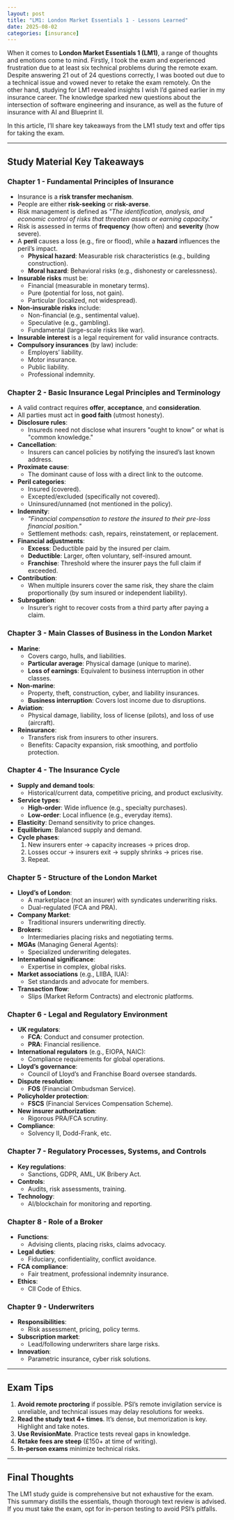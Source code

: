 ```yaml
---
layout: post
title: "LM1: London Market Essentials 1 - Lessons Learned"
date: 2025-08-02
categories: [insurance]
---
```


When it comes to **London Market Essentials 1 (LM1)**, a range of thoughts and emotions come to mind. Firstly, I took the exam and experienced frustration due to at least six technical problems during the remote exam. Despite answering 21 out of 24 questions correctly, I was booted out due to a technical issue and vowed never to retake the exam remotely. On the other hand, studying for LM1 revealed insights I wish I’d gained earlier in my insurance career. The knowledge sparked new questions about the intersection of software engineering and insurance, as well as the future of insurance with AI and Blueprint II.

In this article, I’ll share key takeaways from the LM1 study text and offer tips for taking the exam.

---

## Study Material Key Takeaways

### Chapter 1 - Fundamental Principles of Insurance

- Insurance is a **risk transfer mechanism**.
- People are either **risk-seeking** or **risk-averse**.
- Risk management is defined as _"The identification, analysis, and economic control of risks that threaten assets or earning capacity."_
- Risk is assessed in terms of **frequency** (how often) and **severity** (how severe).
- A **peril** causes a loss (e.g., fire or flood), while a **hazard** influences the peril’s impact.
  - **Physical hazard**: Measurable risk characteristics (e.g., building construction).
  - **Moral hazard**: Behavioral risks (e.g., dishonesty or carelessness).
- **Insurable risks** must be:
  - Financial (measurable in monetary terms).
  - Pure (potential for loss, not gain).
  - Particular (localized, not widespread).
- **Non-insurable risks** include:
  - Non-financial (e.g., sentimental value).
  - Speculative (e.g., gambling).
  - Fundamental (large-scale risks like war).
- **Insurable interest** is a legal requirement for valid insurance contracts.
- **Compulsory insurances** (by law) include:
  - Employers’ liability.
  - Motor insurance.
  - Public liability.
  - Professional indemnity.

### Chapter 2 - Basic Insurance Legal Principles and Terminology

- A valid contract requires **offer**, **acceptance**, and **consideration**.
- All parties must act in **good faith** (utmost honesty).
- **Disclosure rules**:
  - Insureds need not disclose what insurers "ought to know" or what is "common knowledge."
- **Cancellation**:
  - Insurers can cancel policies by notifying the insured’s last known address.
- **Proximate cause**:
  - The dominant cause of loss with a direct link to the outcome.
- **Peril categories**:
  - Insured (covered).
  - Excepted/excluded (specifically not covered).
  - Uninsured/unnamed (not mentioned in the policy).
- **Indemnity**:
  - _"Financial compensation to restore the insured to their pre-loss financial position."_
  - Settlement methods: cash, repairs, reinstatement, or replacement.
- **Financial adjustments**:
  - **Excess**: Deductible paid by the insured per claim.
  - **Deductible**: Larger, often voluntary, self-insured amount.
  - **Franchise**: Threshold where the insurer pays the full claim if exceeded.
- **Contribution**:
  - When multiple insurers cover the same risk, they share the claim proportionally (by sum insured or independent liability).
- **Subrogation**:
  - Insurer’s right to recover costs from a third party after paying a claim.

### Chapter 3 - Main Classes of Business in the London Market

- **Marine**:
  - Covers cargo, hulls, and liabilities.
  - **Particular average**: Physical damage (unique to marine).
  - **Loss of earnings**: Equivalent to business interruption in other classes.
- **Non-marine**:
  - Property, theft, construction, cyber, and liability insurances.
  - **Business interruption**: Covers lost income due to disruptions.
- **Aviation**:
  - Physical damage, liability, loss of license (pilots), and loss of use (aircraft).
- **Reinsurance**:
  - Transfers risk from insurers to other insurers.
  - Benefits: Capacity expansion, risk smoothing, and portfolio protection.

### Chapter 4 - The Insurance Cycle

- **Supply and demand tools**:
  - Historical/current data, competitive pricing, and product exclusivity.
- **Service types**:
  - **High-order**: Wide influence (e.g., specialty purchases).
  - **Low-order**: Local influence (e.g., everyday items).
- **Elasticity**: Demand sensitivity to price changes.
- **Equilibrium**: Balanced supply and demand.
- **Cycle phases**:
  1. New insurers enter → capacity increases → prices drop.
  2. Losses occur → insurers exit → supply shrinks → prices rise.
  3. Repeat.

### Chapter 5 - Structure of the London Market

- **Lloyd’s of London**:
  - A marketplace (not an insurer) with syndicates underwriting risks.
  - Dual-regulated (FCA and PRA).
- **Company Market**:
  - Traditional insurers underwriting directly.
- **Brokers**:
  - Intermediaries placing risks and negotiating terms.
- **MGAs** (Managing General Agents):
  - Specialized underwriting delegates.
- **International significance**:
  - Expertise in complex, global risks.
- **Market associations** (e.g., LIIBA, IUA):
  - Set standards and advocate for members.
- **Transaction flow**:
  - Slips (Market Reform Contracts) and electronic platforms.

### Chapter 6 - Legal and Regulatory Environment

- **UK regulators**:
  - **FCA**: Conduct and consumer protection.
  - **PRA**: Financial resilience.
- **International regulators** (e.g., EIOPA, NAIC):
  - Compliance requirements for global operations.
- **Lloyd’s governance**:
  - Council of Lloyd’s and Franchise Board oversee standards.
- **Dispute resolution**:
  - **FOS** (Financial Ombudsman Service).
- **Policyholder protection**:
  - **FSCS** (Financial Services Compensation Scheme).
- **New insurer authorization**:
  - Rigorous PRA/FCA scrutiny.
- **Compliance**:
  - Solvency II, Dodd-Frank, etc.

### Chapter 7 - Regulatory Processes, Systems, and Controls

- **Key regulations**:
  - Sanctions, GDPR, AML, UK Bribery Act.
- **Controls**:
  - Audits, risk assessments, training.
- **Technology**:
  - AI/blockchain for monitoring and reporting.

### Chapter 8 - Role of a Broker

- **Functions**:
  - Advising clients, placing risks, claims advocacy.
- **Legal duties**:
  - Fiduciary, confidentiality, conflict avoidance.
- **FCA compliance**:
  - Fair treatment, professional indemnity insurance.
- **Ethics**:
  - CII Code of Ethics.

### Chapter 9 - Underwriters

- **Responsibilities**:
  - Risk assessment, pricing, policy terms.
- **Subscription market**:
  - Lead/following underwriters share large risks.
- **Innovation**:
  - Parametric insurance, cyber risk solutions.

---

## Exam Tips

1. **Avoid remote proctoring** if possible. PSI’s remote invigilation service is unreliable, and technical issues may delay resolutions for weeks.
2. **Read the study text 4+ times**. It’s dense, but memorization is key. Highlight and take notes.
3. **Use RevisionMate**. Practice tests reveal gaps in knowledge.
4. **Retake fees are steep** (£150+ at time of writing).
5. **In-person exams** minimize technical risks.

---

## Final Thoughts

The LM1 study guide is comprehensive but not exhaustive for the exam. This summary distills the essentials, though thorough text review is advised. If you must take the exam, opt for in-person testing to avoid PSI’s pitfalls.
